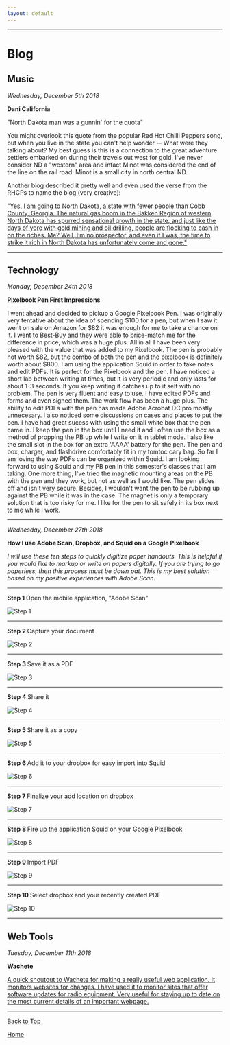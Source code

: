 ```yaml
---
layout: default
---
```


* * *

# Blog

## Music

<i> Wednesday, December 5th 2018 </i>

<b> Dani California </b>

"North Dakota man was a gunnin' for the quota"

You might overlook this quote from the popular Red Hot Chilli Peppers song, but when you live in the state you can't help wonder -- What were they talking about?
My best guess is this is a connection to the great adventure settlers embarked on during their travels out west for gold. I've never consider ND a "western" area and infact Minot was considered the end of the line on the rail road. Minot is a small city in north central ND. 

Another blog described it pretty well and even used the verse from the RHCPs to name the blog (very creative):

<a href="https://gunninforthequota.wordpress.com/about-2/"> "Yes, I am going to North Dakota, a state with fewer people than Cobb County, Georgia.  The natural gas boom in the Bakken Region of western North Dakota has spurred sensational growth in the state, and just like the days of yore with gold mining and oil drilling, people are flocking to cash in on the riches.
Me?  Well, I’m no prospector, and even if I was, the time to strike it rich in North Dakota has unfortunately come and gone." </a>

* * *

## Technology

<i> Monday, December 24th 2018 </i>

<b> Pixelbook Pen First Impressions </b>

I went ahead and decided to pickup a Google Pixelbook Pen. I was originally very tentative about the idea of spending $100 for a pen, but when I saw it went on sale on Amazon for $82 it was enough for me to take a chance on it. I went to Best-Buy and they were able to price-match me for the difference in price, which was a huge plus. All in all I have been very pleased with the value that was added to my Pixelbook. The pen is probably not worth $82, but the combo of both the pen and the pixelbook is definitely worth about $800. I am using the application Squid in order to take notes and edit PDFs. It is perfect for the Pixelbook and the pen. I have noticed a short lab between writing at times, but it is very periodic and only lasts for about 1-3 seconds. If you keep writing it catches up to it self with no problem. The pen is very fluent and easy to use. I have edited PDFs and forms and even signed them. The work flow has been a huge plus. The ability to edit PDFs with the pen has made Adobe Acrobat DC pro mostly unnecesary. I also noticed some discussions on cases and places to put the pen. I have had great sucess with using the small white box that the pen came in. I keep the pen in the box until I need it and I often use the box as a method of propping the PB up while I write on it in tablet mode. I also like the small slot in the box for an extra 'AAAA' battery for the pen. The pen and box, charger, and flashdrive comfortably fit in my tomtoc cary bag. So far I am loving the way PDFs can be organized within Squid. I am looking forward to using Squid and my PB pen in this semester's classes that I am taking. One more thing, I've tried the magnetic mounting areas on the PB with the pen and they work, but not as well as I would like. The pen slides off and isn't very secure. Besides, I wouldn't want the pen to be rubbing up against the PB while it was in the case. The magnet is only a temporary solution that is too risky for me. I like for the pen to sit safely in its box next to me while I work.

* * *

<i> Wednesday, December 27th 2018 </i>

<b> How I use Adobe Scan, Dropbox, and Squid on a Google Pixelbook </b>

<i> I will use these ten steps to quickly digitize paper handouts. This is helpful if you would like to markup or write on papers digitally. If you are trying to go paperless, then this process must be down pat. This is my best solution based on my positive experiences with Adobe Scan. </i>

* * *

<b> Step 1 </b> Open the mobile application, "Adobe Scan"
  
<img src="https://raw.githubusercontent.com/shea08/shea08.github.io/master/How%20to%20use%20Adobe%20scan%20and%20squid%20on%20pixelbook%20-%20Page%2001.jpg" alt="Step 1">

* * *

<b> Step 2 </b> Capture your document

<img src="https://raw.githubusercontent.com/shea08/shea08.github.io/master/How%20to%20use%20Adobe%20scan%20and%20squid%20on%20pixelbook%20-%20Page%2002.jpg" alt="Step 2">

* * *

<b> Step 3 </b> Save it as a PDF

<img src="https://raw.githubusercontent.com/shea08/shea08.github.io/master/How%20to%20use%20Adobe%20scan%20and%20squid%20on%20pixelbook%20-%20Page%2003.jpg" alt="Step 3">

* * *

<b> Step 4 </b> Share it

<img src="https://raw.githubusercontent.com/shea08/shea08.github.io/master/How%20to%20use%20Adobe%20scan%20and%20squid%20on%20pixelbook%20-%20Page%2004.jpg" alt="Step 4">

* * *

<b> Step 5 </b> Share it as a copy

<img src="https://raw.githubusercontent.com/shea08/shea08.github.io/master/How%20to%20use%20Adobe%20scan%20and%20squid%20on%20pixelbook%20-%20Page%2005.jpg" alt="Step 5">

* * *

<b> Step 6 </b> Add it to your dropbox for easy import into Squid

<img src="https://raw.githubusercontent.com/shea08/shea08.github.io/master/How%20to%20use%20Adobe%20scan%20and%20squid%20on%20pixelbook%20-%20Page%2006.jpg" alt="Step 6">

* * *

<b> Step 7 </b> Finalize your add location on dropbox

<img src="https://raw.githubusercontent.com/shea08/shea08.github.io/master/How%20to%20use%20Adobe%20scan%20and%20squid%20on%20pixelbook%20-%20Page%2007.jpg" alt="Step 7">

* * *

<b> Step 8 </b> Fire up the application Squid on your Google Pixelbook

<img src="https://raw.githubusercontent.com/shea08/shea08.github.io/master/How%20to%20use%20Adobe%20scan%20and%20squid%20on%20pixelbook%20-%20Page%2008.jpg" alt="Step 8">

* * *

<b> Step 9 </b> Import PDF

<img src="https://raw.githubusercontent.com/shea08/shea08.github.io/master/How%20to%20use%20Adobe%20scan%20and%20squid%20on%20pixelbook%20-%20Page%2009.jpg" alt="Step 9">

* * *

<b> Step 10 </b> Select dropbox and your recently created PDF

<img src="https://raw.githubusercontent.com/shea08/shea08.github.io/master/How%20to%20use%20Adobe%20scan%20and%20squid%20on%20pixelbook%20-%20Page%2010.jpg" alt="Step 10">

* * *

## Web Tools

<i> Tuesday, December 11th 2018 </i>

<b> Wachete </b>

<a href="https://www.wachete.com/"> A quick shoutout to Wachete for making a really useful web application. It monitors websites for changes. I have used it to monitor sites that offer software updates for radio equipment. Very useful for staying up to date on the most current details of an important webpage. </a>

* * *

<a href="https://shea08.github.io/blog">Back to Top</a>

[Home](./)
